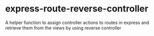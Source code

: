 # express-route-reverse-controller
A helper function to assign controller actions to routes in express and retrieve them from the views by using reverse controller
